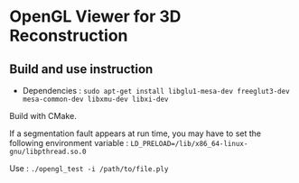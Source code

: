 # OpenGL Viewer for 3D Reconstruction

## Build and use instruction

* Dependencies : `sudo apt-get install libglu1-mesa-dev freeglut3-dev mesa-common-dev libxmu-dev libxi-dev`

Build with CMake.

If a segmentation fault appears at run time, you may have to set the following environment variable : `LD_PRELOAD=/lib/x86_64-linux-gnu/libpthread.so.0`

Use : `./opengl_test -i /path/to/file.ply`